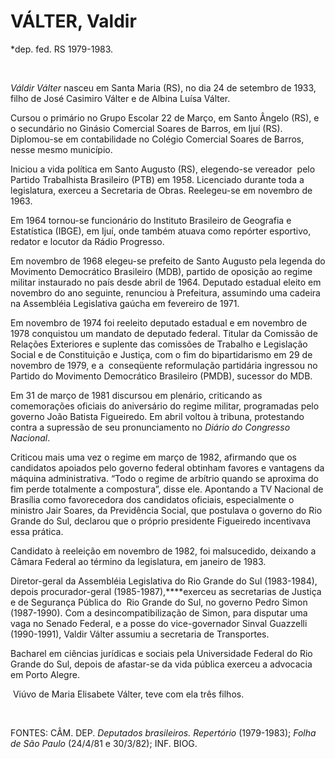 VÁLTER, Valdir
==============

\*dep. fed. RS 1979-1983.

 

*Váldir Válter* nasceu em Santa Maria (RS), no dia 24 de setembro de
1933, filho de José Casimiro Válter e de Albina Luísa Válter.

Cursou o primário no Grupo Escolar 22 de Março, em Santo Ângelo (RS), e
o secundário no Ginásio Comercial Soares de Barros, em Ijuí (RS).
Diplomou-se em contabilidade no Colégio Comercial Soares de Barros,
nesse mesmo município.

Iniciou a vida política em Santo Augusto (RS), elegendo-se vereador 
pelo Partido Trabalhista Brasileiro (PTB) em 1958. Licenciado durante
toda a legislatura, exerceu a Secretaria de Obras. Reelegeu-se em
novembro de 1963.

Em 1964 tornou-se funcionário do Instituto Brasileiro de Geografia e
Estatística (IBGE), em Ijuí, onde também atuava como repórter esportivo,
redator e locutor da Rádio Progresso. 

Em novembro de 1968 elegeu-se prefeito de Santo Augusto pela legenda do
Movimento Democrático Brasileiro (MDB), partido de oposição ao regime
militar instaurado no país desde abril de 1964. Deputado estadual eleito
em novembro do ano seguinte, renunciou à Prefeitura, assumindo uma
cadeira na Assembléia Legislativa gaúcha em fevereiro de 1971.

Em novembro de 1974 foi reeleito deputado estadual e em novembro de 1978
conquistou um mandato de deputado federal. Titular da Comissão de
Relações Exteriores e suplente das comissões de Trabalho e Legislação
Social e de Constituição e Justiça, com o fim do bipartidarismo em 29 de
novembro de 1979, e a  conseqüente reformulação partidária ingressou no
Partido do Movimento Democrático Brasileiro (PMDB), sucessor do MDB.

Em 31 de março de 1981 discursou em plenário, criticando as comemorações
oficiais do aniversário do regime militar, programadas pelo governo João
Batista Figueiredo. Em abril voltou à tribuna, protestando contra a
supressão de seu pronunciamento no *Diário do Congresso Nacional*.

Criticou mais uma vez o regime em março de 1982, afirmando que os
candidatos apoiados pelo governo federal obtinham favores e vantagens da
máquina administrativa. “Todo o regime de arbítrio quando se aproxima do
fim perde totalmente a compostura”, disse ele. Apontando a TV Nacional
de Brasília como favorecedora dos candidatos oficiais, especialmente o
ministro Jair Soares, da Previdência Social, que postulava o governo do
Rio Grande do Sul, declarou que o próprio presidente Figueiredo
incentivava essa prática.

Candidato à reeleição em novembro de 1982, foi malsucedido, deixando a
Câmara Federal ao término da legislatura, em janeiro de 1983.

Diretor-geral da Assembléia Legislativa do Rio Grande do Sul
(1983-1984), depois procurador-geral (1985-1987),****exerceu as
secretarias de Justiça e de Segurança Pública do  Rio Grande do Sul, no
governo Pedro Simon (1987-1990). Com a desincompatibilização de Simon,
para disputar uma vaga no Senado Federal, e a posse do vice-governador
Sinval Guazzelli (1990-1991), Valdir Válter assumiu a secretaria de
Transportes.

Bacharel em ciências jurídicas e sociais pela Universidade Federal do
Rio Grande do Sul, depois de afastar-se da vida pública exerceu a
advocacia em Porto Alegre.

 Viúvo de Maria Elisabete Válter, teve com ela três filhos.

 

FONTES: CÂM. DEP. *Deputados brasileiros. Repertório* (1979-1983);
*Folha de São Paulo* (24/4/81 e 30/3/82); INF. BIOG.
